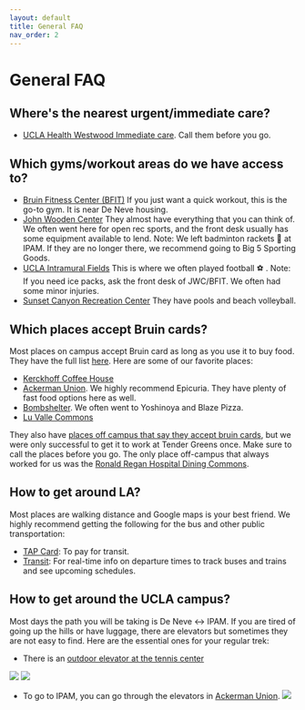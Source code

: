 ```yaml
---
layout: default
title: General FAQ
nav_order: 2
---
```


# General FAQ


## Where's the nearest urgent/immediate care?
- [UCLA Health Westwood Immediate care](https://www.uclahealth.org/locations/westwood-immediate-care). Call them before you go.


## Which gyms/workout areas do we have access to? 
- [Bruin Fitness Center (BFIT)](https://recreation.ucla.edu/bfit)
If you just want a quick workout, this is the go-to gym. It is near De Neve housing. 
- [John Wooden Center](https://recreation.ucla.edu/jwc)
They almost have everything that you can think of. We often went here for open rec sports, and the front desk usually has some equipment available to lend. Note: We left badminton rackets :badminton: at IPAM. If they are no longer there, we recommend going to Big 5 Sporting Goods.
- [UCLA Intramural Fields](https://recreation.ucla.edu/facilities/intramural-field)
This is where we often played football :soccer: . Note: If you need ice packs, ask the front desk of JWC/BFIT. We often had some minor injuries.
- [Sunset Canyon Recreation Center](https://recreation.ucla.edu/scrc)
They have pools and beach volleyball.


## Which places accept Bruin cards?

Most places on campus accept Bruin card as long as you use it to buy food. They have the full list [here](https://www.asucla.ucla.edu/locations). Here are some of our favorite places:
-  [Kerckhoff Coffee House](https://www.uclahealth.org/hospitals/reagan/patients-visitors/dining-commons)
-  [Ackerman Union](https://maps.app.goo.gl/JE81PYugv7DBxWYGA). We highly recommend Epicuria. They have plenty of fast food options here as well.
-  [Bombshelter](https://maps.app.goo.gl/FgMtEite6PSEWic76). We often went to Yoshinoya and Blaze Pizza.
-  [Lu Valle Commons](https://maps.app.goo.gl/BExq2sSbNTMawhmZ6)
  
They also have [places off campus that say they accept bruin cards](https://bruincard.ucla.edu/bruincard-merchants), but we were only successful to get it to work at Tender Greens once. Make sure to call the places before you go. The only place off-campus that always worked for us was the [Ronald Regan Hospital Dining Commons](https://www.uclahealth.org/hospitals/reagan/patients-visitors/dining-commons).

## How to get around LA?
Most places are walking distance and Google maps is your best friend. We highly recommend getting the following for the bus and other public transportation:
- [TAP Card](https://www.taptogo.net/articles/en_US/Website_content/TAP-App): To pay for transit.
- [Transit](https://transitapp.com/): For real-time info on departure times to track buses and trains and see upcoming schedules.


## How to get around the UCLA campus?
Most days the path you will be taking is De Neve <-> IPAM. If you are tired of going up the hills or have luggage, there are elevators but sometimes they are not easy to find. Here are the essential ones for your regular trek:

- There is an [outdoor elevator at the tennis center](https://maps.app.goo.gl/kbxjYSSYWgfRP5BW8)

![](../../assets/images/TennisCenter_Street.png)
![](../../assets/images/TennisCenter_Top.png)

- To go to IPAM, you can go through the elevators in [Ackerman Union](https://maps.app.goo.gl/JE81PYugv7DBxWYGA).
![](../../assets/images/Ackerman.png)

